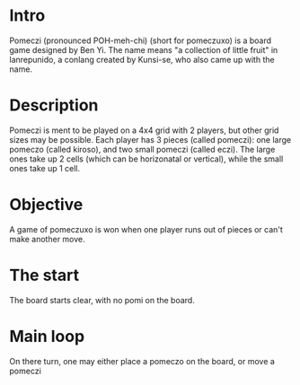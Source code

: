 # Intro
Pomeczi (pronounced POH-meh-chi) (short for pomeczuxo) is a board game designed by Ben Yi. The name means "a collection of little fruit" in lanrepunido, a conlang created by Kunsi-se, who also came up with the name. 

# Description
Pomeczi is ment to be played on a 4x4 grid with 2 players, but other grid sizes may be possible. Each player has 3 pieces (called pomeczi): one large pomeczo (called kiroso), and two small pomeczi (called eczi). The large ones take up 2 cells (which can be horizonatal or vertical), while the small ones take up 1 cell.

# Objective
A game of pomeczuxo is won when one player runs out of pieces or can't make another move.

# The start
The board starts clear, with no pomi on the board. 

# Main loop
On there turn, one may either place a pomeczo on the board, or move a pomeczi 
